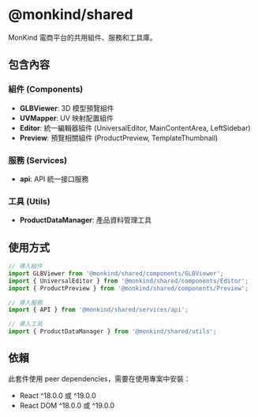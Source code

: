 # @monkind/shared

MonKind 電商平台的共用組件、服務和工具庫。

## 包含內容

### 組件 (Components)

- **GLBViewer**: 3D 模型預覽組件
- **UVMapper**: UV 映射配置組件
- **Editor**: 統一編輯器組件 (UniversalEditor, MainContentArea, LeftSidebar)
- **Preview**: 預覽相關組件 (ProductPreview, TemplateThumbnail)

### 服務 (Services)

- **api**: API 統一接口服務

### 工具 (Utils)

- **ProductDataManager**: 產品資料管理工具

## 使用方式

```javascript
// 導入組件
import GLBViewer from '@monkind/shared/components/GLBViewer';
import { UniversalEditor } from '@monkind/shared/components/Editor';
import { ProductPreview } from '@monkind/shared/components/Preview';

// 導入服務
import { API } from '@monkind/shared/services/api';

// 導入工具
import { ProductDataManager } from '@monkind/shared/utils';
```

## 依賴

此套件使用 peer dependencies，需要在使用專案中安裝：

- React ^18.0.0 或 ^19.0.0
- React DOM ^18.0.0 或 ^19.0.0
